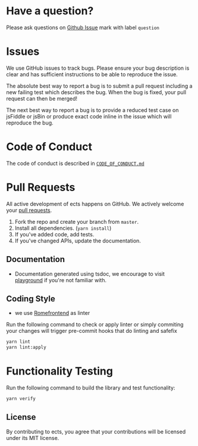 # Have a question?

Please ask questions on [Github Issue](https://github.com/kumpuldev/ects/issues/new) mark with label `question` 

# Issues

We use GitHub issues to track bugs. Please ensure your bug description is clear
and has sufficient instructions to be able to reproduce the issue.

The absolute best way to report a bug is to submit a pull request including a
new failing test which describes the bug. When the bug is fixed, your pull
request can then be merged!

The next best way to report a bug is to provide a reduced test case on jsFiddle
or jsBin or produce exact code inline in the issue which will reproduce the bug.

# Code of Conduct

The code of conduct is described in [`CODE_OF_CONDUCT.md`](CODE_OF_CONDUCT.md)

# Pull Requests

All active development of ects happens on GitHub. We actively welcome
your [pull requests](https://help.github.com/articles/creating-a-pull-request).

 1. Fork the repo and create your branch from `master`.
 2. Install all dependencies. (`yarn install`)
 3. If you've added code, add tests.
 4. If you've changed APIs, update the documentation.

## Documentation

- Documentation generated using tsdoc, we encourage to visit [playground](https://microsoft.github.io/tsdoc/) if you're not familiar with.

## Coding Style

* we use [Romefrontend](https://romefrontend.dev/) as linter

Run the following command to check or apply linter or simply commiting
your changes will trigger pre-commit hooks that do linting and safefix
```bash
yarn lint
yarn lint:apply
```

# Functionality Testing

Run the following command to build the library and test functionality:
```bash
yarn verify
```

## License

By contributing to ects, you agree that your contributions will be
licensed under its MIT license.
